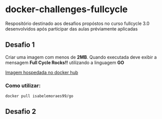 # docker-challenges-fullcycle
Respositório destinado aos desafios propóstos no curso fullcycle 3.0 desenvolvidos após participar das aulas préviamente aplicadas

## Desafio 1
Criar uma imagem com menos de **2MB**. Quando executada deve exibir a mensagem **Full Cycle Rocks!!** utilizando a linguagem **GO**

[Imagem hospedada no docker hub](https://hub.docker.com/repository/docker/isabelemoraes99/go/general)

### Como utilizar:

```
docker pull isabelemoraes99/go
```

## Desafio 2
